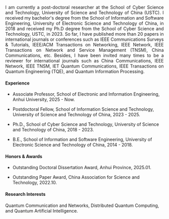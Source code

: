 
<p style="text-align:justify"> I am currently a post-doctoral researcher at the School of Cyber Science and Technology, University of Science and Technology of China (USTC). I received my bachelor's degree from the School of Information and Software Engineering, University of Electronic Science and Technology of China, in 2018 and received my Ph.D degree from the School of Cyber Science and Technology, USTC, in 2023. So far, I have published more than 20 papers in international journals or conferences such as IEEE Communications Surveys & Tutorials, IEEE/ACM Transactions on Networking, IEEE Network, IEEE Transactions on Network and Service Management (TNSM), China Communications, etc. Besides, I have been invited many times to be a reviewer for international journals such as China Communications, IEEE Network, IEEE TNSM, IET Quantum Communications, IEEE Transactions on Quantum Engineering (TQE), and Quantum Information Processing. </p>

#### Experience
- Associate Professor, School of Electronic and Information Engineering, Anhui University, 2025 - Now. 

- Postdoctoral Fellow, School of Information Science and Technology, University of Science and Technology of China, 2023 - 2025.

- Ph.D., School of Cyber Science and Technology, University of Science and Technology of China, 2018 - 2023.

- B.E., School of Information and Software Engineering, University of Electronic Science and Technology of China, 2014 - 2018.

#### Honors & Awards
- Outstanding Doctoral Dissertation Award, Anhui Province, 2025.01.

- Outstanding Paper Award, China Association for Science and Technology, 2022.10.

#### Research Interests
Quantum Communication and Networks, Distributed Quantum Computing, and Quantum Artificial Intelligence.

